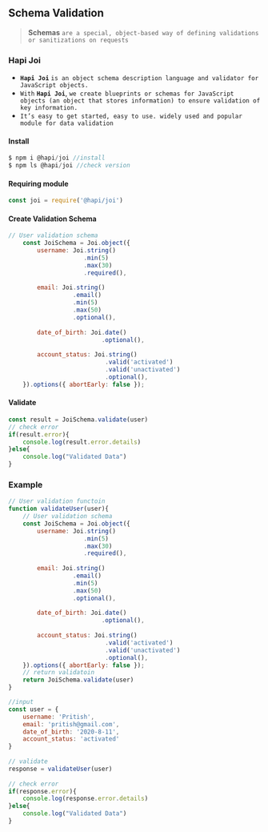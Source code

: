 ## Schema Validation

> **Schemas** `are a special, object-based way of defining validations or sanitizations on requests`



### Hapi Joi

- **`Hapi Joi`** `is an object schema description language and validator for JavaScript objects. `
- `With` **`Hapi Joi`**, `we create blueprints or schemas for JavaScript objects (an object that stores information) to ensure validation of key information.`
- `It’s easy to get started, easy to use. widely used and popular module for data validation`





#### Install

```js
$ npm i @hapi/joi //install
$ npm ls @hapi/joi //check version
```



#### Requiring module

```js
const joi = require('@hapi/joi')
```



#### Create Validation Schema

```js
// User validation schema
    const JoiSchema = Joi.object({
        username: Joi.string()                  
                     .min(5)
                     .max(30)
                     .required(),
                    
        email: Joi.string()
                  .email()
                  .min(5)
                  .max(50)
                  .optional(), 
                 
        date_of_birth: Joi.date()
                          .optional(),
                         
        account_status: Joi.string()
                           .valid('activated')
                           .valid('unactivated')
                           .optional(),
    }).options({ abortEarly: false });
```



#### Validate

```js
const result = JoiSchema.validate(user)
// check error
if(result.error){ 
    console.log(result.error.details)
}else{
    console.log("Validated Data")
}
```





### Example

```js
// User validation functoin
function validateUser(user){
    // User validation schema
    const JoiSchema = Joi.object({
        username: Joi.string()                  
                     .min(5)
                     .max(30)
                     .required(),
                    
        email: Joi.string()
                  .email()
                  .min(5)
                  .max(50)
                  .optional(), 
                 
        date_of_birth: Joi.date()
                          .optional(),
                         
        account_status: Joi.string()
                           .valid('activated')
                           .valid('unactivated')
                           .optional(),
    }).options({ abortEarly: false });
    // return validatoin
    return JoiSchema.validate(user)
}

//input
const user = {
    username: 'Pritish',
    email: 'pritish@gmail.com',
    date_of_birth: '2020-8-11',
    account_status: 'activated'
}
  
// validate
response = validateUser(user)
  
// check error
if(response.error){ 
    console.log(response.error.details)
}else{
    console.log("Validated Data")
}
```



